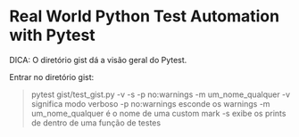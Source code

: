 # Real World Python Test Automation with Pytest

DICA: O diretório gist dá a visão geral do Pytest.

Entrar no diretório gist:
> pytest gist/test_gist.py -v -s -p no:warnings -m um_nome_qualquer
> -v significa modo verboso
> -p no:warnings esconde os warnings
> -m um_nome_qualquer é o nome de uma custom mark
> -s exibe os prints de dentro de uma função de testes
